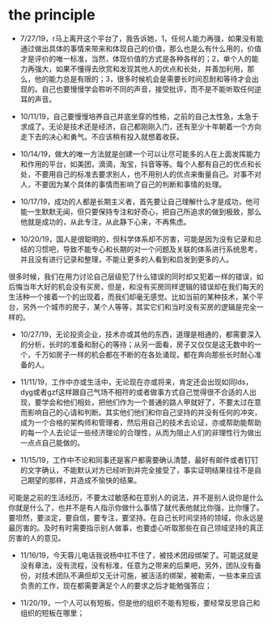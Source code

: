 # the principle

- 7/27/19，r马上离开这个平台了，我告诉她，1，任何人能力再强，如果没有能通过做出具体的事情来带来和体现自己的价值，那么也是么有什么用的，价值才是评价的唯一标准，当然，体现价值的方式是各种各样的；2，单个人的能力再强大，如果不懂得去欣赏和发现其他人的优点和长处，并善加利用，那么，他的能力总是有限的；3，很多时候机会是需要长时间忍耐和等待才会出现的。自己也要慢慢学会聆听不同的声音，接受批评，而不是不能听取任何逆耳的声音。 

- 10/11/19，自己要慢慢培养自己井底坐穿的性格，之前的自己太性急，太急于求成了。无论是技术还是经济，自己都刚刚入门，还有至少十年朝着一个方向走下去的决心和勇气。不应该稍有投入就想着收获。

- 10/14/19，做大的唯一方法就是创建一个可以让尽可能多的人在上面发挥能力和作用的平台，如美团，滴滴，淘宝，抖音等等。每个人都有自己的优点和长处，不要用自己的标准去要求别人，也不用别人的优点来衡量自己。对事不对人，不要因为某个具体的事情而影响了自己的判断和事情的处理。

- 10/17/19，成功的人都是长期主义者，首先要让自己理解什么才是成功，他可能一生默默无闻，但只要保持专注和好奇心，把自己所追求的做到极致，那么他就是成功的，从此专注，从此静下心来，不再焦虑。

- 10/20/19，国人是很聪明的，但科学体系却不厉害，可能是因为没有记录和总结的习惯吧，导致不能专心和长期的对一个问题及关联的体系进行系统思考，并且没有进行记录和整理，不能让更多的人看到和启发到更多的人。

很多时候，我们在用力讨论自己层级犯了什么错误的同时却又犯着一样的错误，如后悔当年大好的机会没有买房，但是，和没有买房同样逻辑的错误却在我们每天的生活种一个接着一个的出现着，而我们却毫无感觉。比如当前的某种技术，某个平台，另外一个城市的房子，某个人等等，其实它们和当时没有买房的逻辑是完全一样的。

- 10/27/19，无论投资企业，技术亦或其他的东西，道理是相通的，都需要深入的分析，长时的准备和耐心的等待；从另一面看，房子又仅仅是这无数中的一个，千万如房子一样的机会都在不断的在各处涌现，都在奔向那些长时耐心准备的人。

- 11/11/19，工作中亦或生活中，无论现在亦或将来，肯定还会出现如同lds，dyg或者gzf这样跟自己气场不相符的或者做事方式自己觉得很不合适的人出现，要学会和他们相处，把他们作为一个普通的路人甲就好了，不要太过在意而影响自己的心请和判断。其实他们他们和你自己坚持的并没有任何的冲突，成为一个合格的架构师和管理者，然后用自己的技术去论证，亦或帮助能帮助的每一个人去论证一些经济理论的合理性，从而为阻止人们的非理性行为做出一点点自己能做的。

- 11/15/19，工作中不论和同事还是客户都需要确认清楚，最好有邮件或者钉钉的文字确认，不能默认对方已经听到并完全接受了，事实证明结果往往不是自己期望的那样，并造成不愉快的结果。

可能是之前的生活经历，不要太过敏感和在意别人的说法，并不是别人说你是什么你就是什么了，也并不是有人指示你做什么事情了就代表他就比你强，比你懂了。要坦然，要淡定，要自信，要专注，要坚持。在自己长时间坚持的领域，你永远是最厉害的。及时有时需要指示别人做事，也要虚心听取那些在自己领域坚持的真正厉害的人的意见。

- 11/16/19，今天蓉儿电话我说杨中扛不住了，被技术团段绑架了。可能这就是没有章法，没有流程，没有标准，任意为之带来的后果吧，另外，团队没有备份，对技术团队不满但却又无计可施，被活活的绑架，被勒索，一些本来应该负责的工作，现在都需要满足个人的要求之后才能勉强答应；

- 11/20/19，一个人可以有短板，但是他的组织不能有短板，要经常反思自己和组织的短板在哪里；
